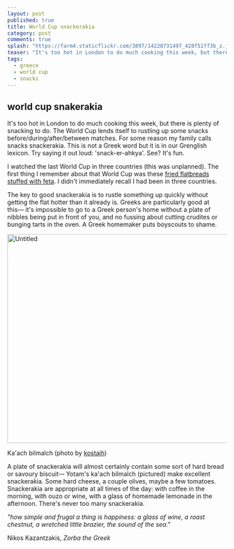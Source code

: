 ```yaml
---
layout: post
published: true
title: World Cup snackerakia
category: post
comments: true
splash: "https://farm4.staticflickr.com/3897/14228731497_428f51ff3b_z.jpg"
teaser: "It's too hot in London to do much cooking this week, but there is plenty of snacking to do. The World Cup lends itself to rustling up some snacks before/during/after/between matches. For some reason my family calls snacks snackerakia..."
tags: 
  - greece
  - world cup
  - snacks
---
```


## world cup snakerakia

It's too hot in London to do much cooking this week, but there is plenty of snacking to do. The World Cup lends itself to rustling up some snacks before/during/after/between matches. For some reason my family calls snacks snackerakia. This is not a Greek word but it is in our Grenglish lexicon. Try saying it out loud: 'snack-er-ahkya'. See? It's fun.

I watched the last World Cup in three countries (this was unplanned). The first thing I remember about that World Cup was these [fried flatbreads stuffed with feta](http://www.kalofagas.ca/2010/06/11/perek-or-fillota-%CF%80%CE%B5%CF%81%CE%AD%CE%BA-%CE%AE-%CF%86%CF%85%CE%BB%CE%BB%CF%89%CF%84%CE%AC/). I didn't immediately recall I had been in three countries. 

The key to good snackerakia is to rustle something up quickly without getting the flat hotter than it already is. Greeks are particularly good at this–– it's impossible to go to a Greek person's home without a plate of nibbles being put in front of you, and no fussing about cutting crudites or bunging tarts in the oven. A Greek homemaker puts boyscouts to shame. 

<a href="https://www.flickr.com/photos/kostah/8570648516" title="Untitled by kosta, on Flickr"><img src="https://farm9.staticflickr.com/8517/8570648516_d915b646f8_z.jpg" width="640" height="480" alt="Untitled"></a>

Ka'ach bilmalch (photo by [kostajh](https://www.flickr.com/photos/kostah/))

A plate of snackerakia will almost certainly contain some sort of hard bread or savoury biscuit-– Yotam's ka'ach bilmalch (pictured) make excellent snackerakia. Some hard cheese, a couple olives, maybe a few tomatoes. Snackerakia are appropriate at all times of the day: with coffee in the morning, with ouzo or wine, with a glass of homemade lemonade in the afternoon. There's never too many snackerakia. 

_"how simple and frugal a thing is happiness: a glass of wine, a roast chestnut, a wretched little brazier, the sound of the sea."_ 

Nikos Kazantzakis, _Zorba the Greek_